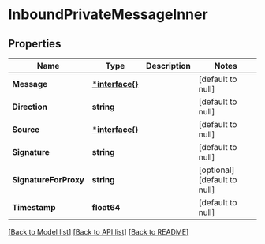 # InboundPrivateMessageInner

## Properties
Name | Type | Description | Notes
------------ | ------------- | ------------- | -------------
**Message** | [***interface{}**](interface{}.md) |  | [default to null]
**Direction** | **string** |  | [default to null]
**Source** | [***interface{}**](interface{}.md) |  | [default to null]
**Signature** | **string** |  | [default to null]
**SignatureForProxy** | **string** |  | [optional] [default to null]
**Timestamp** | **float64** |  | [default to null]

[[Back to Model list]](../README.md#documentation-for-models) [[Back to API list]](../README.md#documentation-for-api-endpoints) [[Back to README]](../README.md)

